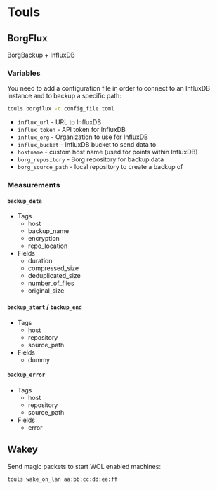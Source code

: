 # Touls

## BorgFlux

BorgBackup + InfluxDB

### Variables

You need to add a configuration file in order to connect to an InfluxDB instance and to backup
a specific path:

```sh
touls borgflux -c config_file.toml
```

- ``influx_url`` - URL to InfluxDB
- ``influx_token`` - API token for InfluxDB
- ``influx_org`` - Organization to use for InfluxDB
- ``influx_bucket`` - InfluxDB bucket to send data to
- ``hostname`` - custom host name (used for points within InfluxDB)
- ``borg_repository`` - Borg repository for backup data
- ``borg_source_path`` - local repository to create a backup of

### Measurements

#### ``backup_data``

- Tags
    - host
    - backup_name
    - encryption
    - repo_location
- Fields
    - duration
    - compressed_size
    - deduplicated_size
    - number_of_files
    - original_size

#### ``backup_start`` / ``backup_end``

- Tags
    - host
    - repository
    - source_path
- Fields
    - dummy

#### ``backup_error``

- Tags
    - host
    - repository
    - source_path
- Fields
    - error

## Wakey

Send magic packets to start WOL enabled machines:

```sh
touls wake_on_lan aa:bb:cc:dd:ee:ff
```
